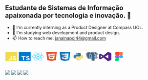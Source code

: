 ## Estudante de Sistemas de Informação apaixonada por tecnologia e inovação. 👋

- 🔭 I'm currently interning as a Product Designer at Compass UOL.
- 🌱 I'm studying web development and product design.
- 📫 How to reach me: janainapcj44@gmail.com

<div style="display: inline_block"><br>
  <img align="center" alt="Jana-Js" height="30" width="40" src="https://raw.githubusercontent.com/devicons/devicon/master/icons/javascript/javascript-plain.svg">
  <img align="center" alt="Jana-Ts" height="30" width="40" src="https://raw.githubusercontent.com/devicons/devicon/master/icons/typescript/typescript-plain.svg">
  <img align="center" alt="Jana-React" height="30" width="40" src="https://raw.githubusercontent.com/devicons/devicon/master/icons/react/react-original.svg">
  <img align="center" alt="Jana-HTML" height="30" width="40" src="https://raw.githubusercontent.com/devicons/devicon/master/icons/html5/html5-original.svg">
  <img align="center" alt="Jana-CSS" height="30" width="40" src="https://raw.githubusercontent.com/devicons/devicon/master/icons/css3/css3-original.svg">
  <img align="center" alt="Jana-Python" height="30" width="40" src="https://raw.githubusercontent.com/devicons/devicon/master/icons/python/python-original.svg">
  <img align="center" alt="Jana-PostgreSQL" height="30" width="40" src="https://raw.githubusercontent.com/devicons/devicon/master/icons/postgresql/postgresql-original.svg">
  <img align="center" alt="Jana-VSCode" height="30" width="40" src="https://raw.githubusercontent.com/devicons/devicon/master/icons/visualstudio/visualstudio-plain.svg">
  <img align="center" alt="Jana-Figma" height="30" width="40" src="https://raw.githubusercontent.com/devicons/devicon/master/icons/figma/figma-original.svg">
</div>

  ##
 
<div> 
  <a href="https://instagram.com/jjanasousa" target="_blank"><img src="https://img.shields.io/badge/-Instagram-%23E4405F?style=for-the-badge&logo=instagram&logoColor=white" target="_blank"></a>
 <a href="https://discord.com/users/.janaly" target="_blank"><img src="https://img.shields.io/badge/Discord-7289DA?style=for-the-badge&logo=discord&logoColor=white" target="_blank"></a> 
  <a href="https://www.linkedin.com/in/janainamac%C3%A1rio/" target="_blank"><img src="https://img.shields.io/badge/-LinkedIn-%230077B5?style=for-the-badge&logo=linkedin&logoColor=white" target="_blank"></a> 
  <a href="https://t.me/jannalyx" target="_blank"><img src="https://img.shields.io/badge/Telegram-0088CC?style=for-the-badge&logo=telegram&logoColor=white" target="_blank"></a>
  
</div>
